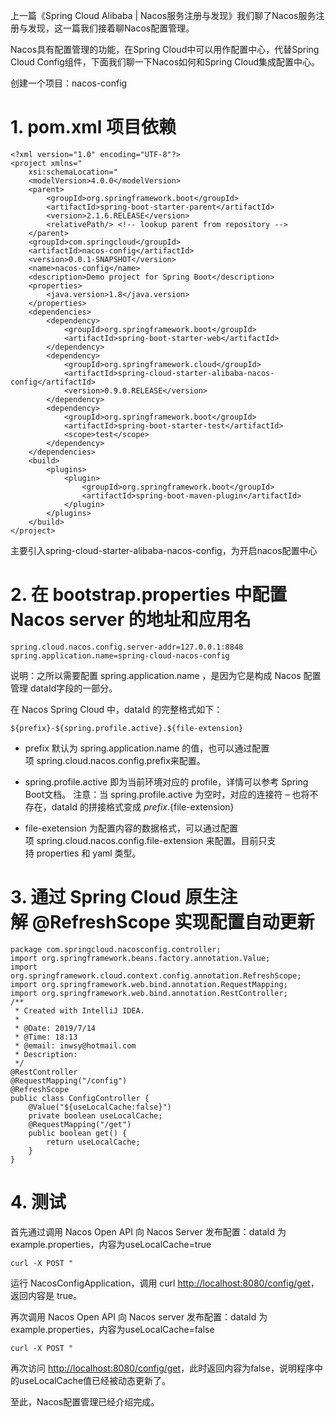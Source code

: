 上一篇《Spring Cloud Alibaba | Nacos服务注册与发现》我们聊了Nacos服务注册与发现，这一篇我们接着聊Nacos配置管理。

Nacos具有配置管理的功能，在Spring Cloud中可以用作配置中心，代替Spring Cloud Config组件，下面我们聊一下Nacos如何和Spring Cloud集成配置中心。

创建一个项目：nacos-config

# 1. pom.xml 项目依赖

```
<?xml version="1.0" encoding="UTF-8"?>
<project xmlns="
    xsi:schemaLocation="
    <modelVersion>4.0.0</modelVersion>
    <parent>
        <groupId>org.springframework.boot</groupId>
        <artifactId>spring-boot-starter-parent</artifactId>
        <version>2.1.6.RELEASE</version>
        <relativePath/> <!-- lookup parent from repository -->
    </parent>
    <groupId>com.springcloud</groupId>
    <artifactId>nacos-config</artifactId>
    <version>0.0.1-SNAPSHOT</version>
    <name>nacos-config</name>
    <description>Demo project for Spring Boot</description>
    <properties>
        <java.version>1.8</java.version>
    </properties>
    <dependencies>
        <dependency>
            <groupId>org.springframework.boot</groupId>
            <artifactId>spring-boot-starter-web</artifactId>
        </dependency>
        <dependency>
            <groupId>org.springframework.cloud</groupId>
            <artifactId>spring-cloud-starter-alibaba-nacos-config</artifactId>
            <version>0.9.0.RELEASE</version>
        </dependency>
        <dependency>
            <groupId>org.springframework.boot</groupId>
            <artifactId>spring-boot-starter-test</artifactId>
            <scope>test</scope>
        </dependency>
    </dependencies>
    <build>
        <plugins>
            <plugin>
                <groupId>org.springframework.boot</groupId>
                <artifactId>spring-boot-maven-plugin</artifactId>
            </plugin>
        </plugins>
    </build>
</project>
```

主要引入spring-cloud-starter-alibaba-nacos-config，为开启nacos配置中心

# 2. 在 bootstrap.properties 中配置 Nacos server 的地址和应用名

```
spring.cloud.nacos.config.server-addr=127.0.0.1:8848
spring.application.name=spring-cloud-nacos-config
```

说明：之所以需要配置 spring.application.name ，是因为它是构成 Nacos 配置管理 dataId字段的一部分。

在 Nacos Spring Cloud 中，dataId 的完整格式如下：

```
${prefix}-${spring.profile.active}.${file-extension}
```

- prefix 默认为 spring.application.name 的值，也可以通过配置项 spring.cloud.nacos.config.prefix来配置。

- spring.profile.active 即为当前环境对应的 profile，详情可以参考 Spring Boot文档。 注意：当 spring.profile.active 为空时，对应的连接符 – 也将不存在，dataId 的拼接格式变成 ${prefix}.${file-extension}

- file-exetension 为配置内容的数据格式，可以通过配置项 spring.cloud.nacos.config.file-extension 来配置。目前只支持 properties 和 yaml 类型。

# 3. 通过 Spring Cloud 原生注解 @RefreshScope 实现配置自动更新

```
package com.springcloud.nacosconfig.controller;
import org.springframework.beans.factory.annotation.Value;
import org.springframework.cloud.context.config.annotation.RefreshScope;
import org.springframework.web.bind.annotation.RequestMapping;
import org.springframework.web.bind.annotation.RestController;
/**
 * Created with IntelliJ IDEA.
 *
 * @Date: 2019/7/14
 * @Time: 18:13
 * @email: inwsy@hotmail.com
 * Description:
 */
@RestController
@RequestMapping("/config")
@RefreshScope
public class ConfigController {
    @Value("${useLocalCache:false}")
    private boolean useLocalCache;
    @RequestMapping("/get")
    public boolean get() {
        return useLocalCache;
    }
}
```

# 4. 测试

首先通过调用 Nacos Open API 向 Nacos Server 发布配置：dataId 为example.properties，内容为useLocalCache=true

```
curl -X POST "
```

运行 NacosConfigApplication，调用 curl [http://localhost:8080/config/get](http://localhost:8080/config/get)，返回内容是 true。

再次调用 Nacos Open API 向 Nacos server 发布配置：dataId 为example.properties，内容为useLocalCache=false

```
curl -X POST "
```

再次访问 [http://localhost:8080/config/get](http://localhost:8080/config/get)，此时返回内容为false，说明程序中的useLocalCache值已经被动态更新了。

至此，Nacos配置管理已经介绍完成。